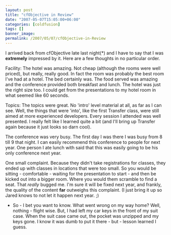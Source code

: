 ```yaml
---
layout: post
title: "cfObjective in Review"
date: "2007-05-07T15:05:00+06:00"
categories: [coldfusion]
tags: []
banner_image: 
permalink: /2007/05/07/cfObjective-in-Review
---
```


I arrived back from cfObjective late last night(*) and I have to say that I was <b>extremely</b> impressed by it. Here are a few thoughts in no particular order.

Facility: The hotel was amazing. Not cheap (although the rooms were well priced), but really, really good. In fact the room was probably the best room I've had at a hotel. The bed certainly was. The food served was amazing and the conference provided both breakfast and lunch. The hotel was just the right size too. I could get from the presentations to my hotel room in what seemed like 60 seconds.

Topics: The topics were great. No 'intro' level material at all, as far as I can see. Well, the things that were 'into', like the first Transfer class, were still aimed at more experienced developers. Every session I attended was well presented. I really felt like I learned quite a bit (and I'll bring up Transfer again because it just looks so darn cool). 

The conference was very busy. The first day I was there I was busy from 8 till 9 that night. I can easily recommend this conference to people for next year. One person I ate lunch with said that this was easily going to be his only conference next year.

One small complaint. Because they didn't take registrations for classes, they ended up with classes in locations that were too small. So you would be sitting - comfortable - waiting for the presentation to start - and then be kicked out into a bigger room. Where you would them scramble to find a seat. That <i>really</i> bugged me. I'm sure it will be fixed next year, and frankly, the quality of the content <b>far</b> outweighs this complaint. (I just bring it up so Jared knows to not let it happen next year. ;)

* So - I bet you want to know. What went wrong on my way home? Well, nothing - flight wise. But, I had left my car keys in the front of my suit case. When the suit case came out, the pocket was unzipped and my keys gone. I know it was dumb to put it there - but - lesson learned I guess.